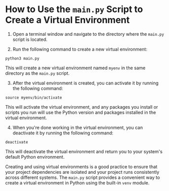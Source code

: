 # How to Use the `main.py` Script to Create a Virtual Environment

1. Open a terminal window and navigate to the directory where the `main.py` script is located.

2. Run the following command to create a new virtual environment:
```
python3 main.py
```

This will create a new virtual environment named `myenv` in the same directory as the `main.py` script.

3. After the virtual environment is created, you can activate it by running the following command:

```
source myenv/bin/activate
```


This will activate the virtual environment, and any packages you install or scripts you run will use the Python version and packages installed in the virtual environment.

4. When you're done working in the virtual environment, you can deactivate it by running the following command:

```
deactivate
```


This will deactivate the virtual environment and return you to your system's default Python environment.

Creating and using virtual environments is a good practice to ensure that your project dependencies are isolated and your project runs consistently across different systems. The `main.py` script provides a convenient way to create a virtual environment in Python using the built-in `venv` module.

